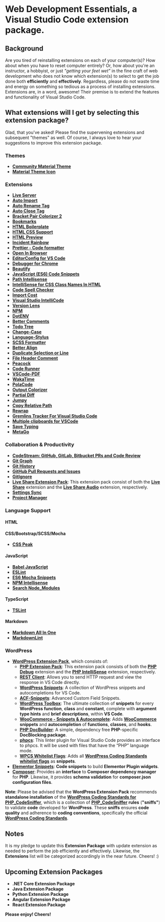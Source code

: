 # Web Development Essentials, a Visual Studio Code extension package.


## Background

Are you tired of reinstalling extensions on each of your computer(s)?  How about when you have to reset computer entirely?  Or, how about you're an instructor, a hobbyist, or just *"getting your feet wet"* in the fine craft of web development who does not know which extension(s) to select to get the job done both **efficiently** and **effectively**.  Regardless, please do not waste time and energy on something so tedious as a process of installing extensions.  Extensions are, in a word, awesome!  Their premise is to extend the features and functionality of Visual Studio Code.


## What extensions will I get by selecting this extension package?

Glad, that you've asked!  Please find the supervening extensions and subsequent "themes" as well.  Of course, I always love to hear your suggestions to improve this extension package.

### Themes

* [**Community Material Theme**](https://marketplace.visualstudio.com/items?itemName=Equinusocio.vsc-community-material-theme)
* [**Material Theme Icon**](https://marketplace.visualstudio.com/items?itemName=PKief.material-icon-theme)

### Extensions

* [**Live Server**](https://marketplace.visualstudio.com/items?itemName=ritwickdey.LiveServer)
* [**Auto Import**](https://marketplace.visualstudio.com/items?itemName=steoates.autoimport)
* [**Auto Rename Tag**](https://marketplace.visualstudio.com/items?itemName=formulahendry.auto-rename-tag)
* [**Auto Close Tag**](https://marketplace.visualstudio.com/items?itemName=formulahendry.auto-close-tag)
* [**Bracket Pair Colorizer 2**](https://marketplace.visualstudio.com/items?itemName=CoenraadS.bracket-pair-colorizer-2)
* [**Bookmarks**](https://marketplace.visualstudio.com/items?itemName=alefragnani.Bookmarks)
* [**HTML Boilerplate**](https://marketplace.visualstudio.com/items?itemName=sidthesloth.html5-boilerplate)
* [**HTML CSS Support**](https://marketplace.visualstudio.com/items?itemName=ecmel.vscode-html-css)
* [**HTML Preview**](https://marketplace.visualstudio.com/items?itemName=tht13.html-preview-vscode)
* [**Incident Rainbow**](https://marketplace.visualstudio.com/items?itemName=oderwat.indent-rainbow)
* [**Prettier - Code formatter**](https://marketplace.visualstudio.com/items?itemName=esbenp.prettier-vscode)
* [**Open In Browser**](https://marketplace.visualstudio.com/items?itemName=techer.open-in-browser)
* [**EditorConfig for VS Code**](https://marketplace.visualstudio.com/items?itemName=EditorConfig.EditorConfig)
* [**Debugger for Chrome**](https://marketplace.visualstudio.com/items?itemName=msjsdiag.debugger-for-chrome)
* [**Beautify**](https://marketplace.visualstudio.com/items?itemName=HookyQR.beautify)
* [**JavaScript (ES6) Code Snippets**](https://marketplace.visualstudio.com/items?itemName=xabikos.JavaScriptSnippets)
* [**Path Intellisense**](https://marketplace.visualstudio.com/items?itemName=christian-kohler.path-intellisense)
* [**IntelliSense for CSS Class Names In HTML**](https://marketplace.visualstudio.com/items?itemName=Zignd.html-css-class-completion)
* [**Code Spell Checker**](https://marketplace.visualstudio.com/items?itemName=streetsidesoftware.code-spell-checker)
* [**Import Cost**](https://marketplace.visualstudio.com/items?itemName=wix.vscode-import-cost)
* [**Visual Studio IntelliCode**](https://marketplace.visualstudio.com/items?itemName=VisualStudioExptTeam.vscodeintellicode)
* [**Version Lens**](https://marketplace.visualstudio.com/items?itemName=pflannery.vscode-versionlens)
* [**NPM**](https://marketplace.visualstudio.com/items?itemName=eg2.vscode-npm-script)
* [**DotENV**](https://marketplace.visualstudio.com/items?itemName=mikestead.dotenv)
* [**Better Comments**](https://marketplace.visualstudio.com/items?itemName=aaron-bond.better-comments)
* [**Todo Tree**](https://marketplace.visualstudio.com/items?itemName=Gruntfuggly.todo-tree)
* [**Change-Case**](https://marketplace.visualstudio.com/items?itemName=wmaurer.change-case)
* [**Language-Stylus**](https://marketplace.visualstudio.com/items?itemName=sysoev.language-stylus)
* [**SCSS Formatter**](https://marketplace.visualstudio.com/items?itemName=sibiraj-s.vscode-scss-formatter)
* [**Better Align**](https://marketplace.visualstudio.com/items?itemName=wwm.better-align)
* [**Duplicate Selection or Line**](https://marketplace.visualstudio.com/items?itemName=geeebe.duplicate)
* [**File Header Comment**](https://marketplace.visualstudio.com/items?itemName=doi.fileheadercomment)
* [**Peacock**](https://marketplace.visualstudio.com/items?itemName=johnpapa.vscode-peacock)
* [**Code Runner**](https://marketplace.visualstudio.com/items?itemName=formulahendry.code-runner)
* [**VSCode-PDF**](https://marketplace.visualstudio.com/items?itemName=tomoki1207.pdf)
* [**WakaTime**](https://marketplace.visualstudio.com/items?itemName=WakaTime.vscode-wakatime)
* [**PolaCode**](https://marketplace.visualstudio.com/items?itemName=pnp.polacode)
* [**Output Colorizer**](https://marketplace.visualstudio.com/items?itemName=IBM.output-colorizer)
* [**Partial Diff**](https://marketplace.visualstudio.com/items?itemName=ryu1kn.partial-diff)
* [**Jumpy**](https://marketplace.visualstudio.com/items?itemName=wmaurer.vscode-jumpy)
* [**Copy Relative Path**](https://marketplace.visualstudio.com/items?itemName=alexdima.copy-relative-path)
* [**Rewrap**](https://marketplace.visualstudio.com/items?itemName=stkb.rewrap)
* [**Gremlins Tracker For Visual Studio Code**](https://marketplace.visualstudio.com/items?itemName=nhoizey.gremlins)
* [**Multiple clipboards for VSCode**](https://marketplace.visualstudio.com/items?itemName=slevesque.vscode-multiclip)
* [**Save Typing**](https://marketplace.visualstudio.com/items?itemName=akhail.save-typing)
* [**MetaGo**](https://marketplace.visualstudio.com/items?itemName=metaseed.metago)


### Collaboration & Productivity

* [**CodeStream: GitHub, GitLab, Bitbucket PRs and Code Review**](https://marketplace.visualstudio.com/items?itemName=CodeStream.codestream)
* [**Git Graph**](https://marketplace.visualstudio.com/items?itemName=mhutchie.git-graph)
* [**Git History**](https://marketplace.visualstudio.com/items?itemName=donjayamanne.githistory)
* [**GitHub Pull Requests and Issues**](https://marketplace.visualstudio.com/items?itemName=GitHub.vscode-pull-request-github)
* [**GitIgnore**](https://marketplace.visualstudio.com/items?itemName=codezombiech.gitignore)
* [**Live Share Extension Pack**](https://marketplace.visualstudio.com/items?itemName=MS-vsliveshare.vsliveshare-pack): This extension pack consist of both the [**Live Share**](https://marketplace.visualstudio.com/items?itemName=ms-vsliveshare.vsliveshare) extension and the [**Live Share Audio**](https://marketplace.visualstudio.com/items?itemName=ms-vsliveshare.vsliveshare-audio) extension, respectively.
* [**Settings Sync**](https://marketplace.visualstudio.com/items?itemName=Shan.code-settings-sync)
* [**Project Manager**](https://marketplace.visualstudio.com/items?itemName=alefragnani.project-manager)

### Language Support

#### HTML

#### CSS/Bootstrap/SCSS/Mocha

* [**CSS Peak**](https://marketplace.visualstudio.com/items?itemName=pranaygp.vscode-css-peek)

#### JavaScript

* [**Babel JavaScript**](https://marketplace.visualstudio.com/items?itemName=mgmcdermott.vscode-language-babel)
* [**ESLint**](https://marketplace.visualstudio.com/items?itemName=dbaeumer.vscode-eslint)
* [**ES6 Mocha Snippets**](https://marketplace.visualstudio.com/items?itemName=spoonscen.es6-mocha-snippets)
* [**NPM Intellisense**](https://marketplace.visualstudio.com/items?itemName=christian-kohler.npm-intellisense)
* [**Search Node_Modules**](https://marketplace.visualstudio.com/items?itemName=jasonnutter.search-node-modules)

#### TypeScript

* [**TSLint**](https://marketplace.visualstudio.com/items?itemName=ms-vscode.vscode-typescript-tslint-plugin)

#### Markdown

* [**Markdown All In One**](https://marketplace.visualstudio.com/items?itemName=yzhang.markdown-all-in-one)
* [**MarkdownLint**](https://marketplace.visualstudio.com/items?itemName=DavidAnson.vscode-markdownlint)

### WordPress

* [**WordPress Extension Pack**](https://marketplace.visualstudio.com/items?itemName=jpagano.wordpress-vscode-extensionpack), which consists of:
  * [**PHP Extension Pack**](https://marketplace.visualstudio.com/items?itemName=felixfbecker.php-pack): This extension pack consists of both the [**PHP Debug**](https://marketplace.visualstudio.com/items?itemName=felixfbecker.php-debug) extension and the [**PHP IntelliSense**](https://marketplace.visualstudio.com/items?itemName=felixfbecker.php-intellisense) extension, respectively.
  * [**REST Client**](https://marketplace.visualstudio.com/items?itemName=humao.rest-client): Allows you to send HTTP request and view the response in VS Code directly.
  * [**WordPress Snippets**](https://marketplace.visualstudio.com/items?itemName=tungvn.wordpress-snippet): A collection of WordPress snippets and autocompletions for VS Code.
  * [**ACF-Snippets**](https://marketplace.visualstudio.com/items?itemName=anthonydiametrix.ACF-Snippet): Advanced Custom Field Snippets.
  * [**WordPress Toolbox**](https://marketplace.visualstudio.com/items?itemName=wordpresstoolbox.wordpress-toolbox): The ultimate collection of **snippets** for every **WordPress function**, **class** and **constant**, complete with **argument type hints** and **brief descriptions**, within **VS Code**.
  * [**WooCommerce - Snippets & Autocomplete**](https://marketplace.visualstudio.com/items?itemName=claudiosanches.woocommerce): Adds [**WooCommerce**](https://wordpress.org/plugins/woocommerce/) **snippets** and **autocompletion** of **functions**, **classes**, and **hooks**.
  * [**PHP DocBuilder**](https://marketplace.visualstudio.com/items?itemName=neilbrayfield.php-docblocker): A simple, dependency free **PHP**-specific **DocBlocking package**.
  * [**phpcs**](https://marketplace.visualstudio.com/items?itemName=ikappas.phpcs): This linter plugin for Visual Studio Code provides an interface to phpcs. It will be used with files that have the “PHP” language mode.
  * [**WPCS Whitelist Flags**](https://marketplace.visualstudio.com/items?itemName=claudiosanches.wpcs-whitelist-flags): Adds all [**WordPress Coding Standards whitelist flags**](https://github.com/WordPress/WordPress-Coding-Standards/wiki/Whitelisting-code-which-flags-errors) as **snippets**.
* [**Elementor Snippets**](https://marketplace.visualstudio.com/items?itemName=laurencebahiirwa.elementor-snippets): **Code snippets** to build **Elementor Plugin widgets**.
* [**Composer**](https://marketplace.visualstudio.com/items?itemName=ikappas.composer): Provides an **interface** to **Composer dependency manager** for **PHP**. Likewise, it provides **schema validation** for **composer.json configuration files**.

**Note**: Please be advised that the **WordPress Extension Pack** recommends **standalone installation** of the [**WordPress Coding Standards for PHP_CodeSniffer**](https://github.com/WordPress/WordPress-Coding-Standards#standalone), which is a collection of [**PHP_CodeSniffer**](https://github.com/squizlabs/PHP_CodeSniffer) **rules** (**"sniffs"**) to validate **code** developed for **WordPress**. These **sniffs** ensures **code quality** and adherence to **coding conventions**, specifically the official [**WordPress Coding Standards**](https://make.wordpress.org/core/handbook/best-practices/coding-standards/).



## Notes

It is my pledge to update this **Extension Package** with update extension as needed to perform the job efficiently and effectively.  Likewise, the **Extensions** list will be categorized accordingly in the near future.  Cheers!  :)

## Upcoming Extension Packages

* **.NET Core Extension Package**
* **Java Extension Package**
* **Python Extension Package**
* **Angular Extension Package**
* **React Extension Package**

**Please enjoy! Cheers!**
